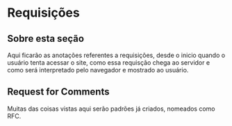 # Requisições

## Sobre esta seção

Aqui ficarão as anotações referentes a requisições, desde o inicio quando o usuário tenta acessar o site, como essa requisção chega ao servidor e como será interpretado pelo navegador e mostrado ao usuário.

## Request for Comments

Muitas das coisas vistas aqui serão padrões já criados, nomeados como RFC.

